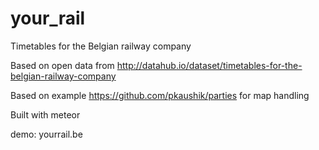 your_rail
=========

Timetables for the Belgian railway company 

Based on open data from http://datahub.io/dataset/timetables-for-the-belgian-railway-company

Based on example https://github.com/pkaushik/parties for map handling

Built with meteor

demo: yourrail.be
